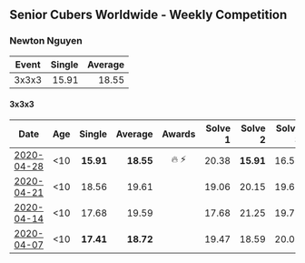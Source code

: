 ## Senior Cubers Worldwide - Weekly Competition
### Newton Nguyen

| Event | Single | Average |
| -- | --: | --: |
| 3x3x3 | 15.91 | 18.55 |

#### 3x3x3

| Date | Age | Single | Average | Awards | Solve 1 | Solve 2 | Solve 3 | Solve 4 | Solve 5 | Video |
| :--: | :--: | --: | --: | :--: | --: | --: | --: | --: | --: | :-- |
| [2020-04-28](../3x3x3/results/2020-04-28.md) | <10 | **15.91** | **18.55** | 🔥 ⚡ | 20.38 | **15.91** | 16.58 | 26.53 | 18.69 | [Link](https://www.facebook.com/events/535188653858103/permalink/535620563814912/) |
| [2020-04-21](../3x3x3/results/2020-04-21.md) | <10 | 18.56 | 19.61 |  | 19.06 | 20.15 | 19.63 | 23.45 | 18.56 | [Link](https://www.facebook.com/events/880278499062375/permalink/881358878954337/) |
| [2020-04-14](../3x3x3/results/2020-04-14.md) | <10 | 17.68 | 19.59 |  | 17.68 | 21.25 | 19.78 | 19.51 | 19.47 | [Link](https://www.facebook.com/events/982619255468618/permalink/987643484966195/) |
| [2020-04-07](../3x3x3/results/2020-04-07.md) | <10 | **17.41** | **18.72** |  | 19.47 | 18.59 | 20.02 | **17.41** | 18.12 | [Link](https://www.facebook.com/events/510082903229069/permalink/510529836517709/) |


<!-- Global site tag (gtag.js) - Google Analytics -->
<script async src="https://www.googletagmanager.com/gtag/js?id=UA-86348435-3"></script>
<script>window.dataLayer = window.dataLayer || []; function gtag() {dataLayer.push(arguments);} gtag('js', new Date()); gtag('config', 'UA-86348435-3');</script>
